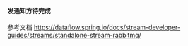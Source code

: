 #### 发通知方待完成

参考文档
https://dataflow.spring.io/docs/stream-developer-guides/streams/standalone-stream-rabbitmq/






